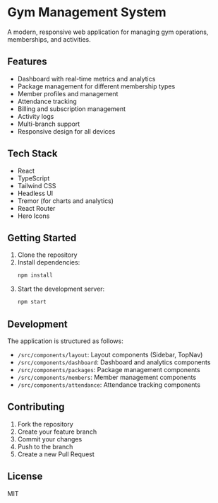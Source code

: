 # Gym Management System

A modern, responsive web application for managing gym operations, memberships, and activities.

## Features

- Dashboard with real-time metrics and analytics
- Package management for different membership types
- Member profiles and management
- Attendance tracking
- Billing and subscription management
- Activity logs
- Multi-branch support
- Responsive design for all devices

## Tech Stack

- React
- TypeScript
- Tailwind CSS
- Headless UI
- Tremor (for charts and analytics)
- React Router
- Hero Icons

## Getting Started

1. Clone the repository
2. Install dependencies:
   ```bash
   npm install
   ```
3. Start the development server:
   ```bash
   npm start
   ```

## Development

The application is structured as follows:

- `/src/components/layout`: Layout components (Sidebar, TopNav)
- `/src/components/dashboard`: Dashboard and analytics components
- `/src/components/packages`: Package management components
- `/src/components/members`: Member management components
- `/src/components/attendance`: Attendance tracking components

## Contributing

1. Fork the repository
2. Create your feature branch
3. Commit your changes
4. Push to the branch
5. Create a new Pull Request

## License

MIT
